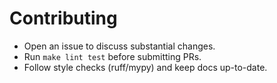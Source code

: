 # Contributing
- Open an issue to discuss substantial changes.
- Run `make lint test` before submitting PRs.
- Follow style checks (ruff/mypy) and keep docs up-to-date.

